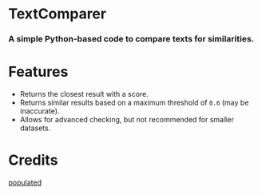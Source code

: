 # TextComparer
### A simple Python-based code to compare texts for similarities.

# Features
* Returns the closest result with a score.
* Returns similar results based on a maximum threshold of `0.6` (may be inaccurate).
* Allows for advanced checking, but not recommended for smaller datasets.

# Credits
[populated](https://github.com/populated)
